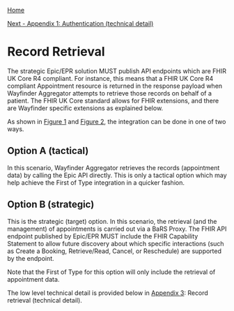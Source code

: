 [Home](../readme.md)

[Next - Appendix 1: Authentication (technical detail)](appendix1.md)

# Record Retrieval

The strategic Epic/EPR solution MUST publish API endpoints which are FHIR UK Core R4 compliant. For instance, this means that a FHIR UK Core R4 compliant Appointment resource is returned in the response payload when Wayfinder Aggregator attempts to retrieve those records on behalf of a patient. The FHIR UK Core standard allows for FHIR extensions, and there are Wayfinder specific extensions as explained below.

As shown in [Figure 1](logical_arch.md#figure1) and [Figure 2](logical_arch.md#figure2), the integration can be done in one of two ways.

<a name="optiona"></a>
## Option A (tactical)

In this scenario, Wayfinder Aggregator retrieves the records (appointment data) by calling the Epic API directly. This is only a tactical option which may help achieve the First of Type integration in a quicker fashion.

<a name="optionb"></a>
## Option B (strategic)

This is the strategic (target) option. In this scenario, the retrieval (and the management) of appointments is carried out via a BaRS Proxy. The FHIR API endpoint published by Epic/EPR MUST include the FHIR Capability Statement to allow future discovery about which specific interactions (such as Create a Booking, Retrieve/Read, Cancel, or Reschedule) are supported by the endpoint.

Note that the First of Type for this option will only include the retrieval of appointment data.

The low level technical detail is provided below in [Appendix 3](appendix3.md): Record retrieval (technical detail).
